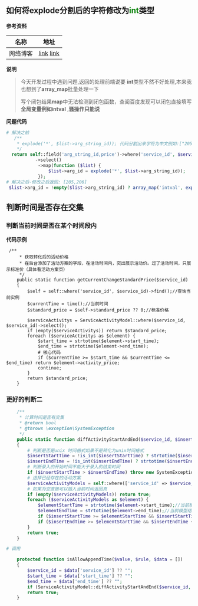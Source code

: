 ##   如何将**explode**分割后的字符修改为<font color='green'>int</font>类型

**参考资料**

| 名称     | 地址                                                         |
| -------- | ------------------------------------------------------------ |
| 网络博客 | [link](https://blog.csdn.net/haibo0668/article/details/108534887?utm_term=php%20%E5%A4%84%E7%90%86%E6%95%B0%E7%BB%84%E7%9A%84%E5%80%BC%E5%8F%98%E6%88%90int%E5%9E%8B&utm_medium=distribute.pc_aggpage_search_result.none-task-blog-2~all~sobaiduweb~default-0-108534887-null-null&spm=3001.4430) [link](https://www.itranslater.com/qa/details/2120199784635040768) |

**说明**

> 今天开发过程中遇到问题,返回的处理前端说要 **int**类型不然不好处理,本来我也想到了**array_map**批量处理一下
>
> 写个闭包结果**map**中无法检测到闭包函数，查阅百度发现可以闭包直接填写**全局变量例如intval** ,**骚操作只能说**

**问题代码**

```php
# 解决之前   
   /**
    * explode('*', $list->arg_string_id)); 代码分割出来字符为中文例如:["205","206"]
    */
  return self::field('arg_string_id,price')->where('service_id', $service_id)
           ->select()
            ->map(function ($list) {
                $list->arg_id = explode('*', $list->arg_string_id)); 
            });
# 解决之后-修改之后返回: [205,206]
 $list->arg_id = !empty($list->arg_string_id) ? array_map('intval', explode('*', $list->arg_string_id)) : "";
```

## 判断时间是否存在交集

### 判断当前时间是否在某个时间段内

**代码示例**

```shell
 /**
     * 获取转化后的活动价格
     * 在后台添加了活动方案的字段，在活动时间内，突出展示活动价。过了活动时间，只展示标准价（具体看活动方案页）
     */
    public static function getCurrentChangeStandardPrice($service_id)
    {
        $self = self::where('service_id', $service_id)->find();//查询当前实例
        $currentTime = time();//当前时间
        $standard_price = $self->standard_price ?? 0;//标准价格

        $serviceActivitys = ServiceActivityModel::where($service_id, $service_id)->select();
        if (empty($serviceActivitys)) return $standard_price;
        foreach ($serviceActivitys as $element) {
            $start_time = strtotime($element->start_time);
            $end_time = strtotime($element->end_time);
            # 核心代码
            if ($currentTime >= $start_time && $currentTime <= $end_time) return $element->activity_price;
            continue;
        }
        return $standard_price;
    }
```

### 更好的判断二

```php
    /**
     * 计算时间是否有交集
     * @return bool
     * @throws \exception\SystemException
     */
    public static function diffActivityStartAndEnd($service_id, $insertStartTime, $insertEndTime): bool
    {
        # 判断是否是unix 时间格式如果不是转化为unix时间格式
        $insertStartTime = !is_int($insertStartTime) ? strtotime($insertStartTime) : $insertStartTime;
        $insertEndTime = !is_int($insertEndTime) ? strtotime($insertEndTime) : $insertEndTime;
        # 判断录入的开始时间不能大于录入的结束时间
        if ($insertStartTime > $insertEndTime) throw new SystemException("录入的开始日期不能大于结束日期");
        # 选择已经存在的活动方案
        $serviceActivityModels = self::where(['service_id' => $service_id])->select();
        # 如果为空直接可以插入当前时间返回真
        if (empty($serviceActivityModels)) return true;
        foreach ($serviceActivityModels as $element) {
            $elementStartTime = strtotime($element->start_time);//当前模型开始的时间
            $elementEndTime = strtotime($element->end_time);//当前模型结束的时间
            if ($insertStartTime >= $elementStartTime && $insertStartTime <= $elementEndTime) return false;
            if ($insertEndTime >= $elementStartTime && $insertEndTime <= $elementEndTime) return false;
        }
        return true;
    }

# 调用

    protected function isAllowAppendTime($value, $rule, $data = [])
    {
        $service_id = $data['service_id'] ?? "";
        $start_time = $data['start_time'] ?? "";
        $end_time = $data['end_time'] ?? "";
        if (ServiceActivityModel::diffActivityStartAndEnd($service_id, $start_time, $end_time) == false) throw new SystemException("活动方案时间与旧方案存在时间交集请重新选择方案时间");
        return true;
    }
```

